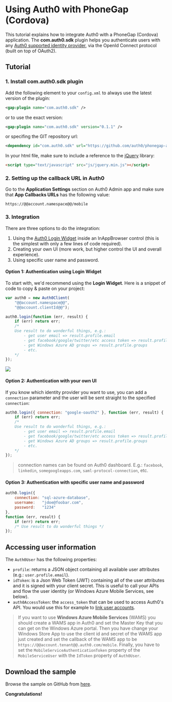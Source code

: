 # Using Auth0 with PhoneGap (Cordova)

This tutorial explains how to integrate Auth0 with a PhoneGap (Cordova) application. The __com.auth0.sdk__ plugin helps you authenticate users with any [Auth0 supported identity provider](identityproviders), via the OpenId Connect protocol (built on top of OAuth2).

## Tutorial

### 1. Install com.auth0.sdk plugin

Add the following element to your `config.xml` to always use the latest version of the plugin:

```xml
<gap:plugin name="com.auth0.sdk" />
```

or to use the exact version:

```xml
<gap:plugin name="com.auth0.sdk" version="0.1.1" />
```

or specifing the GIT repository url:

```xml
<dependency id="com.auth0.sdk" url="https://github.com/auth0/phonegap-auth0.git" />
```

In your html file, make sure to include a reference to the <a target="_new" href="http://jquery.com/download/">jQuery</a> library:

```html
<script type="text/javascript" src="js/jquery.min.js"></script>
```

### 2. Setting up the callback URL in Auth0

<div class="setup-callback">
<p>Go to the <b>Application Settings</b> section on Auth0 Admin app and make sure that <b>App Callbacks URLs</b> has the following value:</p>

<pre><code>https://@@account.namespace@@/mobile</pre></code>
</div>

### 3. Integration
There are three options to do the integration: 

1. Using the [Auth0 Login Widget](login-widget2) inside an InAppBrowser control (this is the simplest with only a few lines of code required).
2. Creating your own UI (more work, but higher control the UI and overall experience).
3. Using specific user name and password.

#### Option 1: Authentication using Login Widget

To start with, we'd recommend using the __Login Widget__. Here is a snippet of code to copy & paste on your project: 

```javascript
var auth0 = new Auth0Client(
	"@@account.namespace@@",
	"@@account.clientId@@");

auth0.login(function (err, result) {
	if (err) return err;
	/* 
	Use result to do wonderful things, e.g.: 
		- get user email => result.profile.email
		- get facebook/google/twitter/etc access token => result.profile.identities[0].access_token
		- get Windows Azure AD groups => result.profile.groups
		- etc.
	*/
});
```

![](/img/phonegap.auth0client.png)

#### Option 2: Authentication with your own UI

If you know which identity provider you want to use, you can add a `connection` parameter and the user will be sent straight to the specified `connection`:

```javascript
auth0.login({ connection: "google-oauth2" }, function (err, result) {
	if (err) return err;
	/* 
	Use result to do wonderful things, e.g.: 
		- get user email => result.profile.email
		- get facebook/google/twitter/etc access token => result.profile.identities[0].access_token
		- get Windows Azure AD groups => result.profile.groups
		- etc.
	*/
});
```

> connection names can be found on Auth0 dashboard. E.g.: `facebook`, `linkedin`, `somegoogleapps.com`, `saml-protocol-connection`, etc.

#### Option 3: Authentication with specific user name and password

```javascript
auth0.login({ 
	connection: "sql-azure-database", 
	username: 	"jdoe@foobar.com", 
	password: 	"1234" 
},
function (err, result) {
	if (err) return err;
	/* Use result to do wonderful things */ 
});
```

## Accessing user information

The `Auth0User` has the following properties:

* `profile`: returns a JSON object containing all available user attributes (e.g.: `user.profile.email`).
* `idToken`: is a Json Web Token (JWT) containing all of the user attributes and it is signed with your client secret. This is useful to call your APIs and flow the user identity (or Windows Azure Mobile Services, see below).
* `auth0AccessToken`: the `access_token` that can be used to access Auth0's API. You would use this for example to [link user accounts](link-accounts).

> If you want to use __Windows Azure Mobile Services__ (WAMS) you should create a WAMS app in Auth0 and set the Master Key that you can get on the Windows Azure portal. Then you have change your Windows Store App to use the client id and secret of the WAMS app just created and set the callback of the WAMS app to be `https://@@account.tenant@@.auth0.com/mobile`. Finally, you have to set the `MobileServiceAuthenticationToken` property of the `MobileServiceUser` with the `IdToken` property of `Auth0User`.

## Download the sample

Browse the sample on GitHub from [here](https://github.com/auth0/phonegap-auth0-sample).


**Congratulations!**
